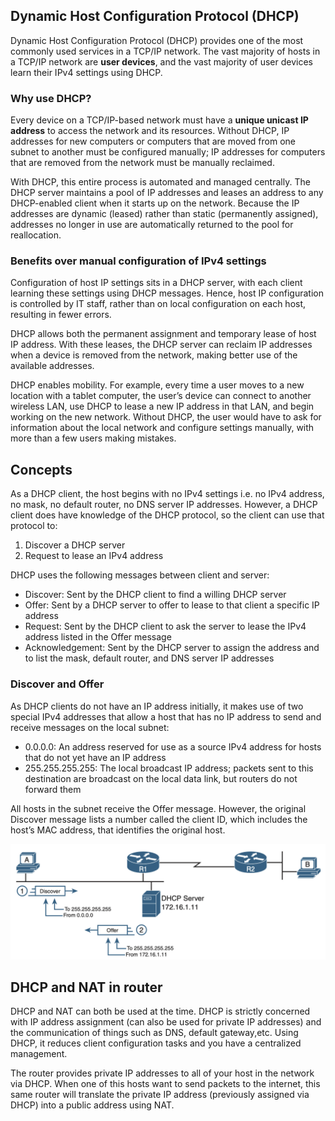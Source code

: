 ## Dynamic Host Configuration Protocol (DHCP)

Dynamic Host Configuration Protocol (DHCP) provides one of the most commonly used services in a TCP/IP network. The vast majority of hosts in a TCP/IP network are **user devices**, and the vast majority of user devices learn their IPv4 settings using DHCP.

### Why use DHCP?

Every device on a TCP/IP-based network must have a **unique unicast IP address** to access the network and its resources. Without DHCP, IP addresses for new computers or computers that are moved from one subnet to another must be configured manually; IP addresses for computers that are removed from the network must be manually reclaimed.

With DHCP, this entire process is automated and managed centrally. The DHCP server maintains a pool of IP addresses and leases an address to any DHCP-enabled client when it starts up on the network. Because the IP addresses are dynamic (leased) rather than static (permanently assigned), addresses no longer in use are automatically returned to the pool for reallocation.

### Benefits over manual configuration of IPv4 settings

Configuration of host IP settings sits in a DHCP server, with each client learning these settings using DHCP messages. Hence, host IP configuration is controlled by IT staff, rather than on local configuration on each host, resulting in fewer errors.

DHCP allows both the permanent assignment and temporary lease of host IP address. With these leases, the DHCP server can reclaim IP addresses when a device is removed from the network, making better use of the available addresses.

DHCP enables mobility. For example, every time a user moves to a new location with a tablet computer, the user’s device can connect to another wireless LAN, use DHCP to lease a new IP address in that LAN, and begin working on the new network. Without DHCP, the user would have to ask for information about the local network and configure settings manually, with more than a few users making mistakes.

## Concepts

As a DHCP client, the host begins with no IPv4 settings i.e. no IPv4 address, no mask, no default router, no DNS server IP addresses. However, a DHCP client does have knowledge of the DHCP protocol, so the client can use that protocol to:

1.  Discover a DHCP server
2.  Request to lease an IPv4 address

DHCP uses the following messages between client and server:

- Discover: Sent by the DHCP client to find a willing DHCP server
- Offer: Sent by a DHCP server to offer to lease to that client a specific IP address
- Request: Sent by the DHCP client to ask the server to lease the IPv4 address listed in the Offer message
- Acknowledgement: Sent by the DHCP server to assign the address and to list the mask, default router, and DNS server IP addresses

### Discover and Offer

As DHCP clients do not have an IP address initially, it makes use of two special IPv4 addresses that allow a host that has no IP address to send and receive messages on the local subnet:

- 0.0.0.0: An address reserved for use as a source IPv4 address for hosts that do not yet have an IP address
- 255.255.255.255: The local broadcast IP address; packets sent to this destination are broadcast on the local data link, but routers do not forward them

All hosts in the subnet receive the Offer message. However, the original Discover message lists a number called the client ID, which includes the host’s MAC address, that identifies the original host.

<img src="../assets/DHCP.png">

## DHCP and NAT in router

DHCP and NAT can both be used at the time. DHCP is strictly concerned with IP address assignment (can also be used for private IP addresses) and the communication of things such as DNS, default gateway,etc. Using DHCP, it reduces client configuration tasks and you have a centralized management.

The router provides private IP addresses to all of your host in the network via DHCP. When one of this hosts want to send packets to the internet, this same router will translate the private IP address (previously assigned via DHCP) into a public address using NAT.
